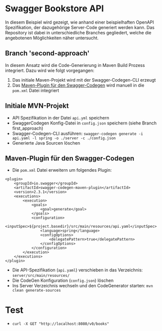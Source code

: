 # Swagger Bookstore API
In diesem Beispiel wird gezeigt, wie anhand einer beispielhaften OpenAPI Spezifikation, der dazugehörige Server-Code generiert werden kann. Das Repository ist dabei in unterschiedliche Branches gegliedert, welche die angebotenen Möglichkeiten näher untersucht.

## Branch 'second-approach'
In diesem Ansatz wird die Code-Generierung in Maven Build Prozess integriert. Dazu wird wie folgt vorgegangen:
1. Das initiale Maven-Projekt wird mit der Swagger-Codegen-CLI erzeugt
2. Das [Maven-Plugin für den Swagger-Codegen](https://github.com/swagger-api/swagger-codegen/tree/master/modules/swagger-codegen-maven-plugin) wird manuell in die `pom.xml` Datei integriert 

## Initiale MVN-Projekt
- API Spezifikation in der Datei `api.yml` speichern
- SwaggerCodegen Konfig-Datei in `config.json` speichern (siehe Branch first_approach)
- Swagger-Codegen-CLI ausführen: `swagger-codegen generate -i api.yaml -l spring -o ./server -c ./config.json`
- Generierte Java Sourcen löschen

## Maven-Plugin für den Swagger-Codegen
- Die `pom.xml` Datei erweitern um folgendes Plugin:
```
<plugin>
    <groupId>io.swagger</groupId>
    <artifactId>swagger-codegen-maven-plugin</artifactId>
    <version>2.3.1</version>
    <executions>
        <execution>
            <goals>
                <goal>generate</goal>
            </goals>
            <configuration>
                <inputSpec>${project.basedir}/src/main/resources/api.yaml</inputSpec>
                <language>spring</language>
                <configOptions>
                    <delegatePattern>true</delegatePattern>
                </configOptions>
            </configuration>
        </execution>
    </executions>
</plugin>
```
- Die API-Spezifikation (`api.yaml`) verschieben in das Verzeichnis: `server/src/main/resources/`
- Die CodeGen Konfiguration (`config.json`) löschen
- Ins Server Verzeichnis wechseln und den CodeGenerator starten: `mvn clean generate-sources`

# Test
- `curl -X GET "http://localhost:8080/v0/books"`